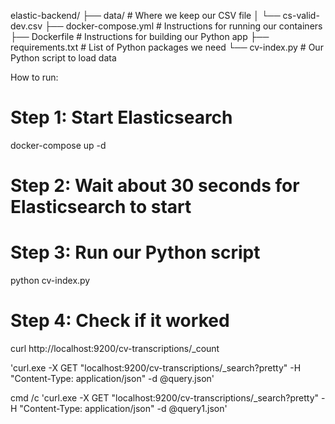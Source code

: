 elastic-backend/
├── data/                  # Where we keep our CSV file
│   └── cs-valid-dev.csv
├── docker-compose.yml     # Instructions for running our containers
├── Dockerfile            # Instructions for building our Python app
├── requirements.txt      # List of Python packages we need
└── cv-index.py          # Our Python script to load data


How to run:
# Step 1: Start Elasticsearch
docker-compose up -d

# Step 2: Wait about 30 seconds for Elasticsearch to start

# Step 3: Run our Python script
python cv-index.py

# Step 4: Check if it worked
curl http://localhost:9200/cv-transcriptions/_count

'curl.exe -X GET "localhost:9200/cv-transcriptions/_search?pretty" -H "Content-Type: application/json" -d @query.json'


cmd /c 'curl.exe -X GET "localhost:9200/cv-transcriptions/_search?pretty" -H "Content-Type: application/json" -d @query1.json'